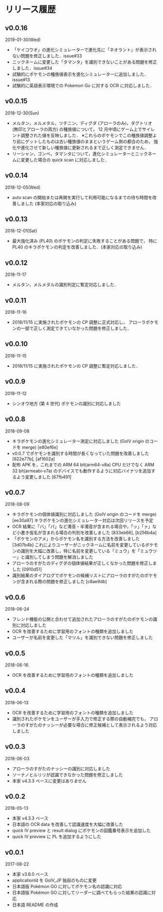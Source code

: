 # リリース履歴

## v0.0.16

2019-01-30(Wed)

* 「ケイコウオ」の進化シミュレーターで進化先に「ネオラント」が表示されない問題を修正しました．issue#33
* ニックネームに変更した「タマンタ」を識別できないことがある問題を修正しました．issue#34
* 試験的にポケモンの種族値表示を進化シミュレーターに追加しました．issue#13
* 試験的に英語表示環境での Pokemon Go に対する OCR に対応しました．

## v0.0.15

2018-12-30(Sun)

* メルタン，メルメタル，ツチニン，ディグダ (アローラのみ)，ダグトリオ (無印とアローラの両方) の種族値について，
  12 月中頃にゲーム上でサイレント調整された値を反映しました．
  ※これらのポケモンでこの種族値調整より前にゲットしたものは古い種族値のままというゲーム側の都合のため，
  強化や進化させて新しい種族値に更新されるまで正しく測定できません．
* リーシャン，ゴンベ，タマンタについて，進化シミュレーターとニックネームに変更した場合の quick scan に対応しました．

## v0.0.14

2018-12-05(Wed)

* auto scan の開始または再開を実行して利用可能になるまでの待ち時間を改善しました (本家対応の取り込み)

## v0.0.13

2018-12-01(Sat)

* 最大強化済み (PL40) のポケモンの判定に失敗することがある問題で，
  特に PL40 のキラポケモンの判定を改善しました．(本家対応の取り込み)

## v0.0.12

2018-11-17

* メルタン，メルメタルの識別判定に暫定対応しました．

## v0.0.11

2018-11-16

* 2018/11/15 に実施されたポケモンの CP 調整に正式対応し，
  アローラポケモンの一部で正しく測定できていなかった問題を修正しました．

## v0.0.10

2018-11-15

* 2018/11/15 に実施されたポケモンの CP 調整に暫定対応しました．

## v0.0.9

2018-11-12

* シンオウ地方 (第 4 世代) ポケモンの識別に対応しました

## v0.0.8

2018-09-08

* キラポケモンの進化シミュレーター測定に対応しました (GoIV origin のコードを merge) [e80ef6e]
* v0.0.7 でポケモンを識別する時間が長くなっていた問題を改善しました [622e77b], [af1602a]
* 配布 APK を，これまでの ARM 64 bit(arm64-v8a) CPU だけでなく ARM 32 bit(armeabi-v7a) のデバイスでも動作するように対応バイナリを追加するよう変更しました [67fb491]

## v0.0.7

2018-08-09

* キラポケモンの個体値識別に対応しました (GoIV origin のコードを merge) [ee30a97]
  キラポケモンの進化シミュレーター対応は次回リリースを予定
* OCR 結果に「バ」「パ」など濁音・半濁音が含まれる場合や，「ッ」「ァ」など小書き仮名が含まれる場合の判別を改善しました [833eb66], [b256b4a]
* 「ポケモンのアメ」からポケモン名を識別する方法を改善しました [3d07b4b]
  これによりユーザーがニックネームに名前を変更しているポケモンの識別を大幅に改善し，特に名前を変更している「ミュウ」を「ミュウツー」と識別してしまう問題を解消しました 
* アローラのすがたのディグダの個体値結果が正しくなかった問題を修正しました [0910d51]
* 識別結果のダイアログでポケモンの候補リストにアローラのすがたのポケモンが含まれる際の問題を修正しました [c8ae9db]

## v0.0.6

2018-06-24

* フレンド機能の公開と合わせて追加されたアローラのすがたのポケモンの識別に対応しました
* OCR を改善するために学習用のフォントの種類を追加しました
* ユーザーが名前を変更した「マリル」を識別できない問題を修正しました

## v0.0.5

2018-06-16

* OCR を改善するために学習用のフォントの種類を追加しました

## v0.0.4

2018-06-13

* OCR を改善するために学習用のフォントの種類を追加しました
* 識別されたポケモンをユーザーが手入力で修正する際の自動補完でも，
  アローラのすがたのナッシーが必要な場合に修正候補として表示されるよう対応しました

## v0.0.3

2018-06-03

* アローラのすがたのナッシーの識別に対応しました
* ソーナノとルリリが認識できなかった問題を修正しました
* 本家 v4.3.3 ベースに変更はありません

## v0.0.2

2018-05-13

* 本家 v4.3.3 ベース
* 日本語の OCR data を改善して認識速度を大幅に改善した
* quick IV preview と result dialog にポケモンの図鑑番号表示を追加した
* quick IV preview に PL を追加するようにした

## v0.0.1

2017-08-22

* 本家 v3.6.0 ベース
* applicationId を GoIV_JP 独自のものに変更
* 日本語版 Pokémon GO に対してポケモン名の認識に対応
* 日本語版 Pokémon GO に対してリーダーに調べてもらった結果の認識に対応
* 日本語 README の作成
